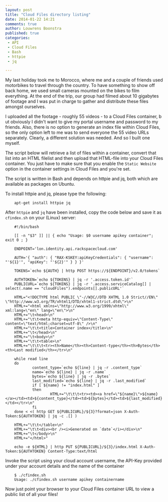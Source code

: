 ```yaml
---
layout: post
title: "Cloud Files directory listing"
date: 2014-01-22 14:21
comments: true
author: Louwrens Boonstra
published: true
categories:
 - API
 - Cloud Files
 - Bash
 - httpie
 - jq

---
```


My last holiday took me to Morocco, where me and a couple of friends used
motorbikes to travel through the country. To have something to show off back
home, we used small cameras mounted on the bikes to film everything. At the
end of the trip, our group had filmed about 10 gigabytes of footage and I was
put in charge to gather and distribute these files amongst ourselves.

I uploaded all the footage - roughly 55 videos - to a Cloud Files container, b
ut obviously I didn't want to give my portal username and password to my
friends. Also, there is no option to generate an index file within Cloud Files,
so the only option left to me was to send everyone the 55 video URLs
separately. Clearly, a different solution was needed. And so I built one myself.

<!-- more -->

The script below will retrieve a list of files within a container, convert that list into an HTML filelist and then upload that HTML-file into your Cloud Files container. You just have to make sure that you enable the `Static Website` option in the container settings in Cloud Files and you're set.

The script is written in Bash and depends on httpie and jq, both which are available as packages on Ubuntu.

To install httpie and jq, please type the following:

        apt-get install httpie jq

After `httpie` and `jq` have been installed, copy the code below and save it as `cfindex.sh` on your (Linux) server:

        #!/bin/bash

        [[ -n "$3" ]] || { echo "Usage: $0 username apikey container"; exit 0 ; }

        ENDPOINT='lon.identity.api.rackspacecloud.com'

        AUTH='{ "auth": { "RAX-KSKEY:apiKeyCredentials": { "username": "'${1}'", "apiKey": "'${2}'" } } }'

        TOKENS=`echo ${AUTH} | http POST https://${ENDPOINT}/v2.0/tokens`

        AUTHTOKEN=`echo ${TOKENS} | jq -r '.access.token.id'`
        PUBLICURL=`echo ${TOKENS} | jq -r '.access.serviceCatalog[] | select(.name == "cloudFiles").endpoints[].publicURL'`

        HTML="<!DOCTYPE html PUBLIC \"-//W3C//DTD XHTML 1.0 Strict//EN\" \"http://www.w3.org/TR/xhtml1/DTD/xhtml1-strict.dtd\">\n"
        HTML+="<html xmlns=\"http://www.w3.org/1999/xhtml\" xml:lang=\"en\" lang=\"en\">\n"
        HTML+="\t<head>\n"
        HTML+="\t\t<meta http-equiv=\"Content-Type\" content=\"text/html;charset=utf-8\" />\n"
        HTML+="\t\t<title>Container index</title>\n"
        HTML+="\t</head>\n"
        HTML+="\t<body>\n"
        HTML+="\t\t<table>\n"
        HTML+="\t\t\t<tr><th>Name</th><th>Content-type</th><th>Bytes</th><th>Last modified</th></tr>\n"

        while read line
        do
                content_type=`echo ${line} | jq -r .content_type`
                name=`echo ${line} | jq -r .name`
                bytes=`echo ${line} | jq -r .bytes`
                last_modified=`echo ${line} | jq -r .last_modified`
                if [ ${name} != "index.html" ]
                then
                        HTML+="\t\t\t<tr><td><a href=\"${name}\">${name}</a></td><td>${content_type}</td><td>${bytes}</td><td>${last_modified}</td></tr>\n"
                fi
        done < <( http GET ${PUBLICURL}/${3}?format=json X-Auth-Token:${AUTHTOKEN} | jq -c .[] )

        HTML+="\t\t</table>\n"
        HTML+="\t\t<div><br /><i>Generated on `date`</i></div>\n"
        HTML+="\t</body>\n"
        HTML+="</html>"

        echo -e ${HTML} | http PUT ${PUBLICURL}/${3}/index.html X-Auth-Token:${AUTHTOKEN} Content-Type:text/html


Invoke the script using your cloud account username, the API-Key provided under your account details and the name of the container

        $ ./cfindex.sh
        Usage: ./cfindex.sh username apikey containername

Now just point your browser to your Cloud Files container URL to view a public list of all your files!
